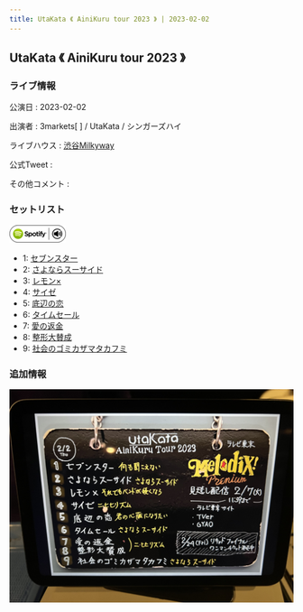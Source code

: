 ```yaml
---
title: UtaKata 《 AiniKuru tour 2023 》 | 2023-02-02
---
```

## UtaKata 《 AiniKuru tour 2023 》

### ライブ情報

公演日
:    2023-02-02

出演者
:    3markets[ ] / UtaKata / シンガーズハイ

ライブハウス
:    [渋谷Milkyway](livehouse010.html)

公式Tweet
:    []()

その他コメント
:    

### セットリスト


[![play with spotify](images/spotify-icon.png)](https://open.spotify.com/playlist/0OKc1mLi7ayRh37DNCZ6LZ)



*  1: [セブンスター](song020.html)
*  2: [さよならスーサイド](song013.html)
*  3: [レモン×](song003.html)
*  4: [サイゼ](song004.html)
*  5: [底辺の恋](song008.html)
*  6: [タイムセール](song007.html)
*  7: [愛の返金](song012.html)
*  8: [整形大賛成](song005.html)
*  9: [社会のゴミカザマタカフミ](song002.html)


### 追加情報


[![セトリ画像](images/052.jpg)](images/052.jpg)




